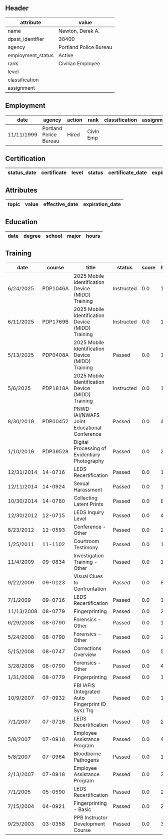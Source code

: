 ## Header
| attribute | value |
| --------- | ----- |
| name | Newton, Derek A. |
| dpsst_identifier | 38400 |
| agency | Portland Police Bureau |
| employment_status | Active |
| rank | Civilian Employee |
| level |  |
| classification |  |
| assignment |  |
## Employment
| date | agency | action | rank | classification | assignment |
| ---- | ------ | ------ | ---- | -------------- | ---------- |
| 11/11/1999 | Portland Police Bureau | Hired | Civln Emp |  |  |
## Certification
| status_date | certificate | level | status | certificate_date | expiration_date | probation_date |
| ----------- | ----------- | ----- | ------ | ---------------- | --------------- | -------------- |
## Attributes
| topic | value | effective_date | expiration_date |
| ----- | ----- | -------------- | --------------- |
## Education
| date | degree | school | major | hours |
| ---- | ------ | ------ | ----- | ----- |
## Training
| date | course | title | status | score | hours |
| ---- | ------ | ----- | ------ | ----- | ----- |
| 6/24/2025 | PDP1046A | 2025 Mobile Identification Device (MIDD) Training | Instructed | 0.0 | 1.00 |
| 6/11/2025 | PDP1769B | 2025 Mobile Identification Device (MIDD) Training | Instructed | 0.0 | 1.00 |
| 5/13/2025 | PDP0408A | 2025 Mobile Identification Device (MIDD) Training | Passed | 0.0 | 1.00 |
| 5/6/2025 | PDP1818A | 2025 Mobile Identification Device (MIDD) Training | Instructed | 0.0 | 1.00 |
| 8/30/2019 | PDP00452 | PNWD-IAI/NWAFS Joint Educational Conference | Passed | 0.0 | 40.00 |
| 1/10/2019 | PDP39528 | Digital Processing of Evidentiary Photography | Passed | 0.0 | 21.00 |
| 12/31/2014 | 14-0716 | LEDS Recertification | Passed | 0.0 | 1.00 |
| 12/11/2014 | 14-0924 | Sexual Harassment | Passed | 0.0 | 1.00 |
| 10/30/2014 | 14-0780 | Collecting Latent Prints | Passed | 0.0 | 8.00 |
| 12/30/2012 | 12-0715 | LEDS Inquiry Level | Passed | 0.0 | 4.00 |
| 8/23/2012 | 12-0593 | Conference - Other | Passed | 0.0 | 24.00 |
| 1/25/2011 | 11-1102 | Courtroom Testimony | Passed | 0.0 | 16.00 |
| 11/4/2009 | 09-0834 | Investigation Training - Other | Passed | 0.0 | 1.50 |
| 9/22/2009 | 09-0123 | Visual Clues to Confrontation | Passed | 0.0 | 8.00 |
| 7/1/2009 | 09-0716 | LEDS Recertification | Passed | 0.0 | 1.00 |
| 11/13/2008 | 08-0779 | Fingerprinting | Passed | 0.0 | 22.50 |
| 6/29/2008 | 08-0790 | Forensics - Other | Passed | 0.0 | 12.00 |
| 5/24/2008 | 08-0790 | Forensics - Other | Passed | 0.0 | 2.00 |
| 5/15/2008 | 08-0747 | Corrections Overview | Passed | 0.0 | 5.50 |
| 3/28/2008 | 08-0790 | Forensics - Other | Passed | 0.0 | 40.00 |
| 1/31/2008 | 08-0779 | Fingerprinting | Passed | 0.0 | 15.00 |
| 10/9/2007 | 07-0932 | FBI IAFIS (Integrated Auto Fingerprint ID Sys) Trg | Passed | 0.0 | 15.00 |
| 7/1/2007 | 07-0716 | LEDS Recertification | Passed | 0.0 | 2.00 |
| 5/8/2007 | 07-0918 | Employee Assistance Program | Passed | 0.0 | 4.00 |
| 5/8/2007 | 07-0964 | Bloodborne Pathogens | Passed | 0.0 | 1.00 |
| 2/13/2007 | 07-0918 | Employee Assistance Program | Passed | 0.0 | 3.00 |
| 7/1/2005 | 05-0590 | LEDS Recertification | Passed | 0.0 | 2.00 |
| 7/15/2004 | 04-0921 | Fingerprinting - Basic | Passed | 0.0 | 24.00 |
| 9/25/2003 | 03-0358 | PPB Instructor Development Course | Passed | 0.0 | 30.00 |
